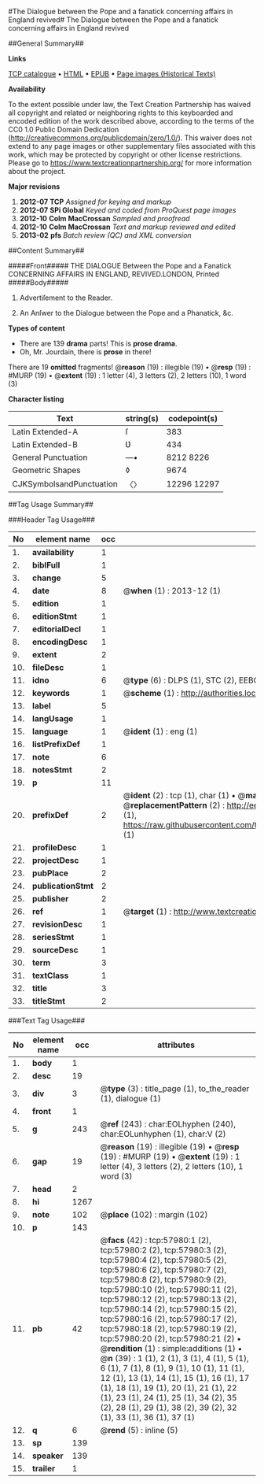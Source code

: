 #The Dialogue between the Pope and a fanatick concerning affairs in England revived#
The Dialogue between the Pope and a fanatick concerning affairs in England revived

##General Summary##

**Links**

[TCP catalogue](http://www.ota.ox.ac.uk/tcp/)  • 
[HTML](http://tei.it.ox.ac.uk/tcp/Texts-HTML/free/A35/A35901.html)  • 
[EPUB](http://tei.it.ox.ac.uk/tcp/Texts-EPUB/free/A35/A35901.epub) • 
[Page images (Historical Texts)](https://historicaltexts.jisc.ac.uk/eebo-12264808e)

**Availability**

To the extent possible under law, the Text Creation Partnership has waived all copyright and related or neighboring rights to this keyboarded and encoded edition of the work described above, according to the terms of the CC0 1.0 Public Domain Dedication (http://creativecommons.org/publicdomain/zero/1.0/). This waiver does not extend to any page images or other supplementary files associated with this work, which may be protected by copyright or other license restrictions. Please go to https://www.textcreationpartnership.org/ for more information about the project.

**Major revisions**

1. __2012-07__ __TCP__ *Assigned for keying and markup*
1. __2012-07__ __SPi Global__ *Keyed and coded from ProQuest page images*
1. __2012-10__ __Colm MacCrossan__ *Sampled and proofread*
1. __2012-10__ __Colm MacCrossan__ *Text and markup reviewed and edited*
1. __2013-02__ __pfs__ *Batch review (QC) and XML conversion*

##Content Summary##

#####Front#####
THE DIALOGUE Between the Pope and a Fanatick CONCERNING AFFAIRS IN ENGLAND, REVIVED.LONDON, Printed 
#####Body#####

1. Advertiſement to the Reader.

1. An Anſwer to the Dialogue between the Pope and a Phanatick, &c.

**Types of content**

  * There are 139 **drama** parts! This is **prose drama**.
  * Oh, Mr. Jourdain, there is **prose** in there!

There are 19 **omitted** fragments! 
 @__reason__ (19) : illegible (19)  •  @__resp__ (19) : #MURP (19)  •  @__extent__ (19) : 1 letter (4), 3 letters (2), 2 letters (10), 1 word (3)

**Character listing**


|Text|string(s)|codepoint(s)|
|---|---|---|
|Latin Extended-A|ſ|383|
|Latin Extended-B|Ʋ|434|
|General Punctuation|—•|8212 8226|
|Geometric Shapes|◊|9674|
|CJKSymbolsandPunctuation|〈〉|12296 12297|

##Tag Usage Summary##

###Header Tag Usage###

|No|element name|occ|attributes|
|---|---|---|---|
|1.|__availability__|1||
|2.|__biblFull__|1||
|3.|__change__|5||
|4.|__date__|8| @__when__ (1) : 2013-12 (1)|
|5.|__edition__|1||
|6.|__editionStmt__|1||
|7.|__editorialDecl__|1||
|8.|__encodingDesc__|1||
|9.|__extent__|2||
|10.|__fileDesc__|1||
|11.|__idno__|6| @__type__ (6) : DLPS (1), STC (2), EEBO-CITATION (1), OCLC (1), VID (1)|
|12.|__keywords__|1| @__scheme__ (1) : http://authorities.loc.gov/ (1)|
|13.|__label__|5||
|14.|__langUsage__|1||
|15.|__language__|1| @__ident__ (1) : eng (1)|
|16.|__listPrefixDef__|1||
|17.|__note__|6||
|18.|__notesStmt__|2||
|19.|__p__|11||
|20.|__prefixDef__|2| @__ident__ (2) : tcp (1), char (1)  •  @__matchPattern__ (2) : ([0-9\-]+):([0-9IVX]+) (1), (.+) (1)  •  @__replacementPattern__ (2) : http://eebo.chadwyck.com/downloadtiff?vid=$1&page=$2 (1), https://raw.githubusercontent.com/textcreationpartnership/Texts/master/tcpchars.xml#$1 (1)|
|21.|__profileDesc__|1||
|22.|__projectDesc__|1||
|23.|__pubPlace__|2||
|24.|__publicationStmt__|2||
|25.|__publisher__|2||
|26.|__ref__|1| @__target__ (1) : http://www.textcreationpartnership.org/docs/. (1)|
|27.|__revisionDesc__|1||
|28.|__seriesStmt__|1||
|29.|__sourceDesc__|1||
|30.|__term__|3||
|31.|__textClass__|1||
|32.|__title__|3||
|33.|__titleStmt__|2||


###Text Tag Usage###

|No|element name|occ|attributes|
|---|---|---|---|
|1.|__body__|1||
|2.|__desc__|19||
|3.|__div__|3| @__type__ (3) : title_page (1), to_the_reader (1), dialogue (1)|
|4.|__front__|1||
|5.|__g__|243| @__ref__ (243) : char:EOLhyphen (240), char:EOLunhyphen (1), char:V (2)|
|6.|__gap__|19| @__reason__ (19) : illegible (19)  •  @__resp__ (19) : #MURP (19)  •  @__extent__ (19) : 1 letter (4), 3 letters (2), 2 letters (10), 1 word (3)|
|7.|__head__|2||
|8.|__hi__|1267||
|9.|__note__|102| @__place__ (102) : margin (102)|
|10.|__p__|143||
|11.|__pb__|42| @__facs__ (42) : tcp:57980:1 (2), tcp:57980:2 (2), tcp:57980:3 (2), tcp:57980:4 (2), tcp:57980:5 (2), tcp:57980:6 (2), tcp:57980:7 (2), tcp:57980:8 (2), tcp:57980:9 (2), tcp:57980:10 (2), tcp:57980:11 (2), tcp:57980:12 (2), tcp:57980:13 (2), tcp:57980:14 (2), tcp:57980:15 (2), tcp:57980:16 (2), tcp:57980:17 (2), tcp:57980:18 (2), tcp:57980:19 (2), tcp:57980:20 (2), tcp:57980:21 (2)  •  @__rendition__ (1) : simple:additions (1)  •  @__n__ (39) : 1 (1), 2 (1), 3 (1), 4 (1), 5 (1), 6 (1), 7 (1), 8 (1), 9 (1), 10 (1), 11 (1), 12 (1), 13 (1), 14 (1), 15 (1), 16 (1), 17 (1), 18 (1), 19 (1), 20 (1), 21 (1), 22 (1), 23 (1), 24 (1), 25 (1), 34 (2), 35 (2), 28 (1), 29 (1), 38 (2), 39 (2), 32 (1), 33 (1), 36 (1), 37 (1)|
|12.|__q__|6| @__rend__ (5) : inline (5)|
|13.|__sp__|139||
|14.|__speaker__|139||
|15.|__trailer__|1||
